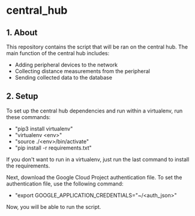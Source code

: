 # central_hub

## 1. About
This repository contains the script that will be ran on the central hub. The main function of the central hub includes:
  - Adding peripheral devices to the network
  - Collecting distance measurements from the peripheral
  - Sending collected data to the database

## 2. Setup
To set up the central hub dependencies and run within a virtualenv, run these commands:
  - "pip3 install virtualenv"
  - "virtualenv \<env\>"
  - "source ./\<env\>/bin/activate"
  - "pip install -r requirements.txt"
  
If you don't want to run in a virtualenv, just run the last command to install the requirements. 

Next, download the Google Cloud Project authentication file. To set the authentication file, use the following command:
  - "export GOOGLE_APPLICATION_CREDENTIALS="~/\<auth_json\>"

Now, you will be able to run the script.
